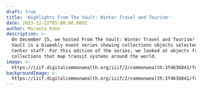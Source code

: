 ```yaml
---
draft: true
title: 'Highlights From The Vault: Winter Travel and Tourism'
date: 2023-12-22T05:00:00.000Z
author: Micaela Kahn
description: >-
  On December 15, we hosted From The Vault: Winter Travel and Tourism! From The
  Vault is a biweekly event series showing collections objects selected by Map
  Center staff. For this edition of the series, we looked at objects from our
  collections that map transit systems around the world.
image: >-
  https://iiif.digitalcommonwealth.org/iiif/2/commonwealth:3f4636841/full/1200,/0/default.jpg
backgroundImage: >-
  https://iiif.digitalcommonwealth.org/iiif/2/commonwealth:3f4636841/full/1200,/0/default.jpg
---
```


